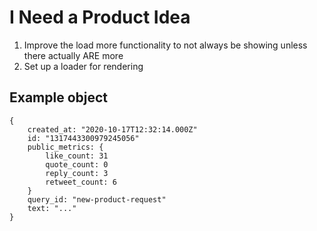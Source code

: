 # I Need a Product Idea

1. Improve the load more functionality to not always be showing unless there actually ARE more
1. Set up a loader for rendering

## Example object

```
{​
    created_at: "2020-10-17T12:32:14.000Z"
    id: "1317443300979245056"
    public_metrics: {
        like_count: 31
        quote_count: 0
        reply_count: 3
        retweet_count: 6
    }
    query_id: "new-product-request"
    text: "..."
}
```
